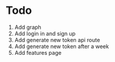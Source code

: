 # Todo

1. Add graph
2. Add login in and sign up
3. Add generate new token api route
4. Add generate new token after a week
5. Add features page
